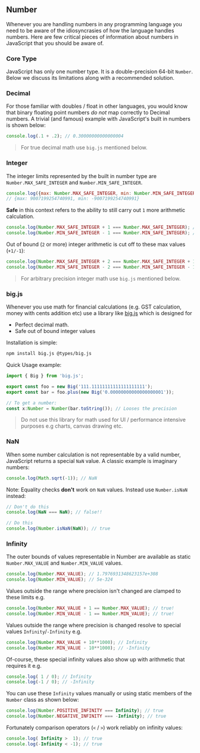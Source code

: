 ## Number
Whenever you are handling numbers in any programming language you need to be aware of the idiosyncrasies of how the language handles numbers. Here are few critical pieces of information about numbers in JavaScript that you should be aware of.

### Core Type
JavaScript has only one number type. It is a double-precision 64-bit `Number`. Below we discuss its limitations along with a recommended solution.

### Decimal
For those familiar with doubles / float in other languages, you would know that binary floating point numbers *do not* map correctly to Decimal numbers. A trivial (and famous) example with JavaScript's built in numbers is shown below:

```js
console.log(.1 + .2); // 0.30000000000000004
```

> For true decimal math use `big.js` mentioned below.

### Integer
The integer limits represented by the built in number type are `Number.MAX_SAFE_INTEGER` and `Number.MIN_SAFE_INTEGER`.

```js
console.log({max: Number.MAX_SAFE_INTEGER, min: Number.MIN_SAFE_INTEGER});
// {max: 9007199254740991, min: -9007199254740991}
```

**Safe** in this context refers to the ability to still carry out `1` more arithmetic calculation.

```js
console.log(Number.MAX_SAFE_INTEGER + 1 === Number.MAX_SAFE_INTEGER); // false
console.log(Number.MIN_SAFE_INTEGER - 1 === Number.MIN_SAFE_INTEGER); // false
```

Out of bound (`2` or more) integer arithmetic is cut off to these max values (`+1/-1`):

```js
console.log(Number.MAX_SAFE_INTEGER + 2 === Number.MAX_SAFE_INTEGER + 1); // true!
console.log(Number.MIN_SAFE_INTEGER - 2 === Number.MIN_SAFE_INTEGER - 1); // true!
```

> For arbitrary precision integer math use `big.js` mentioned below.

### big.js
Whenever you use math for financial calculations (e.g. GST calculation, money with cents addition etc) use a library like [big.js](https://github.com/MikeMcl/big.js/) which is designed for
* Perfect decimal math.
* Safe out of bound integer values

Installation is simple:
```bash
npm install big.js @types/big.js
```

Quick Usage example: 

```js
import { Big } from 'big.js';

export const foo = new Big('111.11111111111111111111');
export const bar = foo.plus(new Big('0.00000000000000000001'));

// To get a number: 
const x:Number = Number(bar.toString()); // Looses the precision
```

> Do not use this library for math used for UI / performance intensive purposes e.g charts, canvas drawing etc.

### NaN
When some number calculation is not representable by a valid number, JavaScript returns a special `NaN` value. A  classic example is imaginary numbers:

```js
console.log(Math.sqrt(-1)); // NaN
```

Note: Equality checks **don't** work on `NaN` values. Instead use `Number.isNaN` instead:

```js
// Don't do this
console.log(NaN === NaN); // false!!

// Do this
console.log(Number.isNaN(NaN)); // true
```

### Infinity
The outer bounds of values representable in Number are available as static `Number.MAX_VALUE` and `Number.MIN_VALUE` values.

```js
console.log(Number.MAX_VALUE); // 1.7976931348623157e+308
console.log(Number.MIN_VALUE); // 5e-324
```

Values outside the range where precision isn't changed are clamped to these limits e.g.

```js
console.log(Number.MAX_VALUE + 1 == Number.MAX_VALUE); // true!
console.log(Number.MIN_VALUE - 1 == Number.MIN_VALUE); // true!
```

Values outside the range where precision is changed resolve to special values `Infinity`/`-Infinity` e.g.

```js
console.log(Number.MAX_VALUE + 10**1000); // Infinity
console.log(Number.MIN_VALUE - 10**1000); // -Infinity
```

Of-course, these special infinity values also show up with arithmetic that requires it e.g.

```js
console.log( 1 / 0); // Infinity
console.log(-1 / 0); // -Infinity
```

You can use these `Infinity` values manually or using static members of the `Number` class as shown below:

```js
console.log(Number.POSITIVE_INFINITY === Infinity); // true
console.log(Number.NEGATIVE_INFINITY === -Infinity); // true
```

Fortunately comparison operators (`<` / `>`) work reliably on infinity values:

```js
console.log( Infinity >  1); // true
console.log(-Infinity < -1); // true
```
